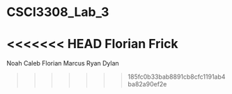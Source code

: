 # CSCI3308_Lab_3
<<<<<<< HEAD
Florian Frick
======
Noah
Caleb
Florian
Marcus
Ryan
Dylan
>>>>>>> 185fc0b33bab8891cb8cfc1191ab4ba82a90ef2e